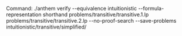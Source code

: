 Command: ./anthem verify --equivalence intuitionistic --formula-representation shorthand problems/transitive/transitive.1.lp problems/transitive/transitive.2.lp  --no-proof-search --save-problems intuitionistic/transitive/simplified/